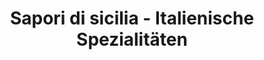 ---
title: "Sapori di sicilia - Italienische Spezialitäten"
url: /bensheim/sapori-di-sicilia-italienische-spezialitaeten/
shop: Supermarkt
---